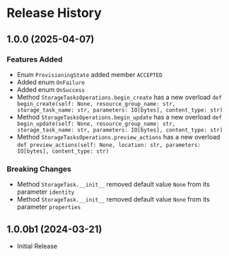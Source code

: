 # Release History

## 1.0.0 (2025-04-07)

### Features Added

  - Enum `ProvisioningState` added member `ACCEPTED`
  - Added enum `OnFailure`
  - Added enum `OnSuccess`
  - Method `StorageTasksOperations.begin_create` has a new overload `def begin_create(self: None, resource_group_name: str, storage_task_name: str, parameters: IO[bytes], content_type: str)`
  - Method `StorageTasksOperations.begin_update` has a new overload `def begin_update(self: None, resource_group_name: str, storage_task_name: str, parameters: IO[bytes], content_type: str)`
  - Method `StorageTasksOperations.preview_actions` has a new overload `def preview_actions(self: None, location: str, parameters: IO[bytes], content_type: str)`

### Breaking Changes

  - Method `StorageTask.__init__` removed default value `None` from its parameter `identity`
  - Method `StorageTask.__init__` removed default value `None` from its parameter `properties`

## 1.0.0b1 (2024-03-21)

* Initial Release
